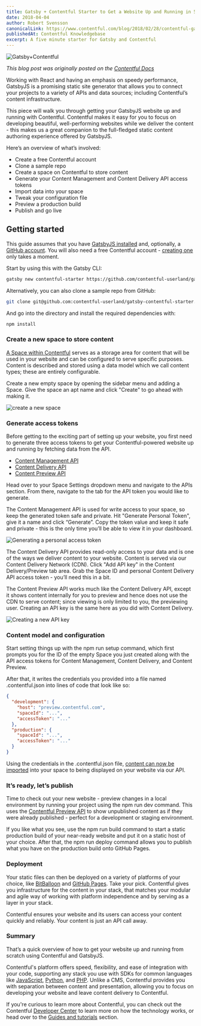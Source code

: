 ```yaml
---
title: Gatsby + Contentful Starter to Get a Website Up and Running in 5 Minutes
date: 2018-04-04
author: Robert Svensson
canonicalLink: https://www.contentful.com/blog/2018/02/28/contentful-gatsby-video-tutorials/
publishedAt: Contentful Knowledgebase
excerpt: A five minute starter for Gatsby and Contentful
---
```


![Gatsby+Contentful](gatsby_contentful.png)

_This blog post was originally posted on the [Contentful Docs](https://www.contentful.com/r/knowledgebase/gatsbyjs-and-contentful-in-five-minutes/)_

Working with React and having an emphasis on speedy performance, GatsbyJS is a promising static site generator that allows you to connect your projects to a variety of APIs and data sources; including Contentful’s content infrastructure.

This piece will walk you through getting your GatsbyJS website up and running with Contentful. Contentful makes it easy for you to focus on developing beautiful, well-performing websites while we deliver the content - this makes us a great companion to the full-fledged static content authoring experience offered by GatsbyJS.

Here’s an overview of what’s involved:

- Create a free Contentful account
- Clone a sample repo
- Create a space on Contentful to store content
- Generate your Content Management and Content Delivery API access tokens
- Import data into your space
- Tweak your configuration file
- Preview a production build
- Publish and go live

## Getting started

This guide assumes that you have [GatsbyJS installed](/docs/) and, optionally, a [GitHub account](https://github.com/join). You will also need a free Contentful account - [creating one](https://www.contentful.com/sign-up/) only takes a moment.

Start by using this with the Gatsby CLI:

```bash
gatsby new contentful-starter https://github.com/contentful-userland/gatsby-contentful-starter
```

Alternatively, you can also clone a sample repo from GitHub:

```bash
git clone git@github.com:contentful-userland/gatsby-contentful-starter.git
```

And go into the directory and install the required dependencies with:

```bash
npm install
```

### Create a new space to store content

[A Space within Contentful](https://www.contentful.com/r/knowledgebase/spaces-and-organizations/) serves as a storage area for content that will be used in your website and can be configured to serve specific purposes. Content is described and stored using a data model which we call content types; these are entirely configurable.

Create a new empty space by opening the sidebar menu and adding a Space. Give the space an apt name and click "Create" to go ahead with making it.

![create a new space](new_space.png)

### Generate access tokens

Before getting to the exciting part of setting up your website, you first need to generate three access tokens to get your Contentful-powered website up and running by fetching data from the API.

- [Content Management API](https://www.contentful.com/developers/docs/references/content-management-api/)
- [Content Delivery API](https://www.contentful.com/developers/docs/references/content-delivery-api/)
- [Content Preview API](https://www.contentful.com/developers/docs/references/content-preview-api/)

Head over to your Space Settings dropdown menu and navigate to the APIs section. From there, navigate to the tab for the API token you would like to generate.

The Content Management API is used for write access to your space, so keep the generated token safe and private. Hit "Generate Personal Token", give it a name and click “Generate”. Copy the token value and keep it safe and private - this is the only time you’ll be able to view it in your dashboard.

![Generating a personal access token](access_token.png)

The Content Delivery API provides read-only access to your data and is one of the ways we deliver content to your website. Content is served via our Content Delivery Network (CDN). Click "Add API key" in the Content Delivery/Preview tab area. Grab the Space ID and personal Content Delivery API access token - you’ll need this in a bit.

The Content Preview API works much like the Content Delivery API, except it shows content internally for you to preview and hence does not use the CDN to serve content; since viewing is only limited to you, the previewing user. Creating an API key is the same here as you did with Content Delivery.

![Creating a new API key](api_key.png)

### Content model and configuration

Start setting things up with the npm run setup command, which first prompts you for the ID of the empty Space you just created along with the API access tokens for Content Management, Content Delivery, and Content Preview.

After that, it writes the credentials you provided into a file named .contentful.json into lines of code that look like so:

```json
{
  "development": {
    "host": "preview.contentful.com",
    "spaceId": "...",
    "accessToken": "..."
  },
  "production": {
    "spaceId": "...",
    "accessToken": "..."
  }
}
```

Using the credentials in the .contentful.json file, [content can now be imported](https://www.contentful.com/developers/docs/tutorials/general/import-and-export/) into your space to being displayed on your website via our API.

### It’s ready, let’s publish

Time to check out your new website - preview changes in a local environment by running your project using the npm run dev command. This uses the [Contentful Preview API](https://www.contentful.com/developers/docs/references/content-preview-api/) to show unpublished content as if they were already published - perfect for a development or staging environment.

If you like what you see, use the npm run build command to start a static production build of your near-ready website and put it on a static host of your choice. After that, the npm run deploy command allows you to publish what you have on the production build onto GitHub Pages.

### Deployment

Your static files can then be deployed on a variety of platforms of your choice, like [BitBalloon](https://www.bitballoon.com/) and [GitHub Pages](https://pages.github.com/). Take your pick. Contentful gives you infrastructure for the content in your stack, that matches your modular and agile way of working with platform independence and by serving as a layer in your stack.

Contentful ensures your website and its users can access your content quickly and reliably. Your content is just an API call away.

### Summary

That’s a quick overview of how to get your website up and running from scratch using Contentful and GatsbyJS.

Contentful's platform offers speed, flexibility, and ease of integration with your code, supporting any stack you use with SDKs for common languages like [JavaScript](https://www.contentful.com/developers/docs/javascript/sdks/), [Python](https://www.contentful.com/developers/docs/python/sdks/), and [PHP](https://www.contentful.com/developers/docs/php/sdks/). Unlike a CMS, Contentful provides you with separation between content and presentation, allowing you to focus on developing your website and leave content delivery to Contentful.

If you're curious to learn more about Contentful, you can check out the Contentful [Developer Center](https://www.contentful.com/developers/docs/) to learn more on how the technology works, or head over to the [Guides and tutorials](https://www.contentful.com/guides/) section.
